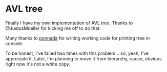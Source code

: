# AVL tree
Finally I have my own implementation of AVL tree. 
Thanks to @JustusMoeller for kicking me off to do that. 

Many thanks to [ponnada](http://web.archive.org/web/20071224095835/http://www.openasthra.com/wp-content/uploads/2007/12/binary_trees1.c
) for writing working code for printing tree in console. 

To be honest, I've failed two times with this problem... so, yeah, I've appreciate it.
Later, I'm planning to move it from hierarchy, cause, obvious right now it's not a white copy.
 